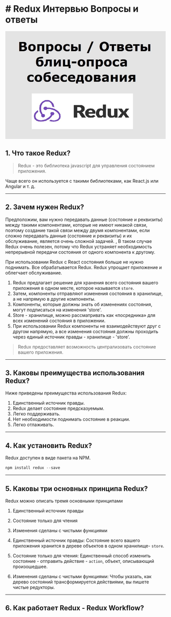 # # Redux Интервью Вопросы и ответы

![logo-redux](img/redux-bliz-50.jpg)

## 1. Что такое Redux?
>Redux - это библиотека javascript для управления состоянием приложения.

Чаще всего он используется с такими библиотеками, как React.js или Angular и т. д.

---

## 2. Зачем нужен Redux?
Предположим, вам нужно передавать данные (состояние и реквизиты) между такими компонентами, которые не имеют никакой связи, поэтому создание такой связи между двумя компонентами, если сложно передавать данные (состояние и реквизиты) и их обслуживание, является очень сложной задачей. , В таком случае Redux очень полезен, потому что Redux устраняет необходимость непрерывной передачи состояния от одного компонента к другому.

При использовании Redux с React состояния больше не нужно поднимать. Все обрабатывается Redux. Redux упрощает приложение и облегчает обслуживание.

1. Redux предлагает решение для хранения всего состояния вашего приложения в одном месте, которое называется `store`.
2. Затем, компоненты отправляют изменения состояния в хранилище, а не напрямую в другие компоненты.
3. Компоненты, которые должны знать об изменениях состояния, могут подписаться на изменения 'store'.
4. Store - хранилище, можно рассматривать как «посредника» для всех изменений состояния в приложении.
5. При использовании Redux компоненты не взаимодействуют друг с другом напрямую, а все изменения состояния должны проходить через единый источник правды - хранилище - 'store'.

>Redux предоставляет возможность централизовать состояние вашего приложения.

---

## 3. Каковы преимущества использования Redux?
Ниже приведены преимущества использования Redux:

1. Единственный источник правды.
2. Redux делает состояние предсказуемым.
3. Легко поддерживать.
4. Нет необходимости поднимать состояние в реакции.
5. Легко отлаживать.

---

## 4. Как установить Redux?
Redux доступен в виде пакета на NPM.

```js 
npm install redux --save
```

---

## 5. Каковы три основных принципа Redux?
Redux можно описать тремя основными принципами

1. Единственный источник правды
2. Состояние только для чтения
3. Изменения сделаны с чистыми функциями


1. Единственный источник правды:
Состояние всего вашего приложения хранится в дереве объектов в одном хранилище- `store`.

2. Состояние только для чтения:
Единственный способ изменить состояние - отправить действие - `action`, объект, описывающий произошедшее.

3. Изменения сделаны с чистыми функциями:
Чтобы указать, как дерево состояний трансформируется действиями, вы пишете чистые редукторы.

---

## 6. Как работает Redux - Redux Workflow?